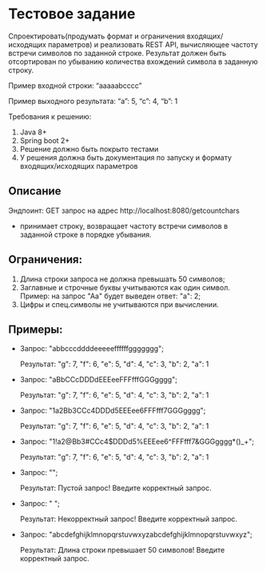 # Тестовое задание
Спроектировать(продумать формат и ограничения входящих/исходящих параметров) и реализовать REST API, вычисляющее частоту встречи символов по заданной строке. Результат должен быть отсортирован по убыванию количества вхождений символа в заданную строку.

Пример входной строки: “aaaaabcccc”

Пример выходного результата: “a”: 5, “c”: 4, “b”: 1

Требования к решению:
1. Java 8+
2. Spring boot 2+
3. Решение должно быть покрыто тестами
4. У решения должна быть документация по запуску и формату входящих/исходящих параметров

## Описание
Эндпоинт: GET запрос на адрес http://localhost:8080/getcountchars

* принимает строку, возвращает частоту встречи символов в заданной строке в порядке убывания.

## Ограничения:
  1. Длина строки запроса не должна превышать 50 символов;
  2. Заглавные и строчные буквы учитываются как один символ. Пример: на запрос "Аа" будет выведен ответ: "а": 2;
  3. Цифры и спец.символы не учитываются при вычислении.

## Примеры:
* Запрос: "abbcccddddeeeeeffffffggggggg";

  Результат: "g": 7, "f": 6, "e": 5, "d": 4, "c": 3, "b": 2, "a": 1
* Запрос: "aBbCCcDDDdEEEeeFFFfffGGGgggg";

  Результат: "g": 7, "f": 6, "e": 5, "d": 4, "c": 3, "b": 2, "a": 1
* Запрос: "1a2Bb3CCc4DDDd5EEEee6FFFfff7GGGgggg";

  Результат: "g": 7, "f": 6, "e": 5, "d": 4, "c": 3, "b": 2, "a": 1
* Запрос: "1!a2@Bb3#CCc4$DDDd5%EEEee6^FFFfff7&GGGgggg*()_+";

  Результат: "g": 7, "f": 6, "e": 5, "d": 4, "c": 3, "b": 2, "a": 1
* Запрос: "";

  Результат: Пустой запрос! Введите корректный запрос.
* Запрос: "       ";

  Результат: Некорректный запрос! Введите корректный запрос.
* Запрос: "abcdefghijklmnopqrstuvwxyzabcdefghijklmnopqrstuvwxyz";

  Результат: Длина строки превышает 50 символов! Введите корректный запрос.
